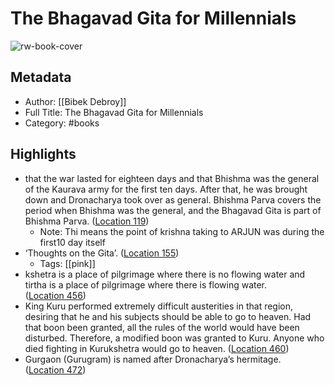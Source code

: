 # The Bhagavad Gita for Millennials

![rw-book-cover](https://m.media-amazon.com/images/I/91g9RmYxqmL._SY160.jpg)

## Metadata
- Author: [[Bibek Debroy]]
- Full Title: The Bhagavad Gita for Millennials
- Category: #books

## Highlights
- that the war lasted for eighteen days and that Bhishma was the general of the Kaurava army for the first ten days. After that, he was brought down and Dronacharya took over as general. Bhishma Parva covers the period when Bhishma was the general, and the Bhagavad Gita is part of Bhishma Parva. ([Location 119](https://readwise.io/to_kindle?action=open&asin=B08M9RZXTP&location=119))
    - Note: Thi means the point of krishna taking to ARJUN was during the first10 day itself
- ‘Thoughts on the Gita’. ([Location 155](https://readwise.io/to_kindle?action=open&asin=B08M9RZXTP&location=155))
    - Tags: [[pink]] 
- kshetra is a place of pilgrimage where there is no flowing water and tirtha is a place of pilgrimage where there is flowing water. ([Location 456](https://readwise.io/to_kindle?action=open&asin=B08M9RZXTP&location=456))
- King Kuru performed extremely difficult austerities in that region, desiring that he and his subjects should be able to go to heaven. Had that boon been granted, all the rules of the world would have been disturbed. Therefore, a modified boon was granted to Kuru. Anyone who died fighting in Kurukshetra would go to heaven. ([Location 460](https://readwise.io/to_kindle?action=open&asin=B08M9RZXTP&location=460))
- Gurgaon (Gurugram) is named after Dronacharya’s hermitage. ([Location 472](https://readwise.io/to_kindle?action=open&asin=B08M9RZXTP&location=472))
